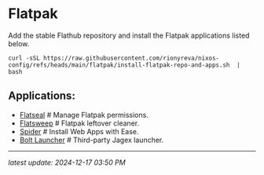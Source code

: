 # Flatpak

Add the stable Flathub repository and install the Flatpak applications listed below.
```
curl -sSL https://raw.githubusercontent.com/rionyreva/nixos-config/refs/heads/main/flatpak/install-flatpak-repo-and-apps.sh  | bash
```

## Applications:

- [Flatseal](https://flathub.org/apps/com.github.tchx84.Flatseal) # Manage Flatpak permissions.
- [Flatsweep](https://flathub.org/apps/io.github.giantpinkrobots.flatsweep) # Flatpak leftover cleaner.
- [Spider](https://flathub.org/apps/io.github.zaedus.spider) # Install Web Apps with Ease.
- [Bolt Launcher](https://flathub.org/apps/com.adamcake.Bolt) # Third-party Jagex launcher.

---

_latest update: 2024-12-17 03:50 PM_